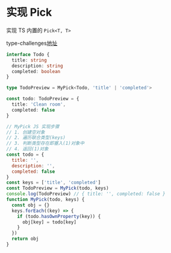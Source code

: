 # 实现 Pick

实现 TS 内置的 `Pick<T, T>`

type-challenges[地址](https://github.com/type-challenges/type-challenges/blob/master/questions/4-easy-pick/README.md)


```ts
interface Todo {
  title: string
  description: string
  completed: boolean
}

type TodoPreview = MyPick<Todo, 'title' | 'completed'>

const todo: TodoPreview = {
  title: 'Clean room',
  completed: false
}
```

```js
// MyPick JS 实现步骤
// 1. 创建空对象
// 2. 遍历联合类型(keys)
// 3. 判断类型存在即塞入(1)对象中
// 4. 返回(1)对象
const todo = {
  title: '',
  description: '',
  completed: false
}
const keys = ['title', 'completed']
const TodoPreview = MyPick(todo, keys)
console.log(TodoPreview) // { title: '', completed: false }
function MyPick(todo, keys) {
  const obj = {}
  keys.forEach((key) => {
    if (todo.hasOwnProperty(key)) {
      obj[key] = todo[key]
    }
  })
  return obj
}
```
